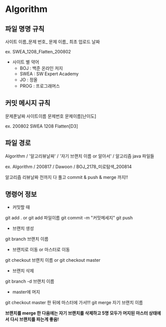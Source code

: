# Algorithm

## 파일 명명 규칙

사이트 이름_문제 번호_ 문제 이름_ 최초 업로드 날짜

ex. SWEA_1208_Flatten_200802

* 사이트 별 약어
  * BOJ : 백준 온라인 저지
  * SWEA : SW Expert Academy
  * JO : 정올
  * PROG : 프로그래머스
  
## 커밋 메시지 규칙

문제푼날짜 사이트이름 문제번호 문제이름[난이도]

ex. 200802 SWEA 1208 Flatten[D3]

## 파일 경로
Algorithm / '알고리뷰날짜' / '자기 브랜치 이름 or 알아서' / 알고리즘 java 파일들

ex. Algorithm / 200817 / Dawoon / BOJ_2178_미로탐색_200814

알고리즘 리뷰날짜 전까지 다 풀고 commit & push & merge 까지!!

## 명령어 정보

* 커밋할 때

 git add .  or git add 파일이름
 git commit -m "커밋메세지"
 git push
 
* 브랜치 생성

 git branch 브랜치 이름
 
* 브랜치로 이동 or 마스터로 이동

 git checkout 브랜치 이름  or git checkout master
 
* 브랜치 삭제

 git branch -d 브랜치 이름
 
* master에 머지

 git checkout master 한 뒤에 마스터에 가서!!!
 git merge 자기 브랜치 이름
 
**브랜치를 merge 한 다음에는 자기 브랜치를 삭제하고 5명 모두가 머지된 마스터 상태에서 다시 브랜치를 파는게 좋음!**
 
